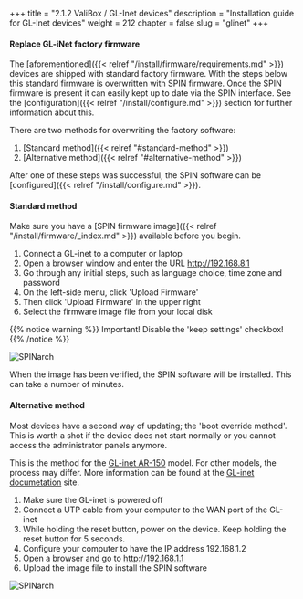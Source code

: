 +++
title = "2.1.2 ValiBox / GL-Inet devices"
description = "Installation guide for GL-Inet devices"
weight = 212
chapter = false
slug = "glinet"
+++

#### Replace GL-iNet factory firmware

The [aforementioned]({{< relref "/install/firmware/requirements.md" >}}) devices are shipped with standard factory firmware. With the steps below this standard firmware is overwritten with SPIN firmware.
Once the SPIN firmware is present it can easily kept up to date via the SPIN interface. See the [configuration]({{< relref "/install/configure.md" >}}) section for further information about this.

There are two methods for overwriting the factory software:

1. [Standard method]({{< relref "#standard-method" >}})
1. [Alternative method]({{< relref "#alternative-method" >}})

<i class="fa fa-thumbs-up"></i> After one of these steps was successful, the SPIN software can be [configured]({{< relref "/install/configure.md" >}}).

#### Standard method

Make sure you have a [SPIN firmware image]({{< relref "/install/firmware/_index.md" >}})  available before you begin.

1. Connect a GL-inet to a computer or laptop
1. Open a browser window and enter the URL http://192.168.8.1
1. Go through any initial steps, such as language choice, time zone and password
1. On the left-side menu, click 'Upload Firmware'
1. Then click 'Upload Firmware' in the upper right
1. Select the firmware image file from your local disk

{{% notice warning %}}
Important! Disable the 'keep settings' checkbox!
{{% /notice %}}

![SPINarch](/images/screenshot_glinet_upload_firmware.png?width=30pc&classes=shadow "GL-inet upload firmware")

When the image has been verified, the SPIN software will be installed. This can take a number of minutes.

#### Alternative method

Most devices have a second way of updating; the 'boot override method'. This is worth a shot if the device does not start normally or you cannot access the administrator panels anymore.

This is the method for the [GL-inet AR-150](https://www.gl-inet.com/ar150/) model. For other models, the process may differ. More information can be found at the [GL-inet documetation](http://www.gl-inet.com/docs/) site.

1. Make sure the GL-inet is powered off
1. Connect a UTP cable from your computer to the WAN port of the GL-inet
1. While holding the reset button, power on the device. Keep holding the reset button for 5 seconds.
1. Configure your computer to have the IP address 192.168.1.2
1. Open a browser and go to http://192.168.1.1
1. Upload the image file to install the SPIN software

![SPINarch](/images/screenshot_glinet_boot_firmware.png?width=30pc&classes=shadow "GL-inet boot override firmware")




